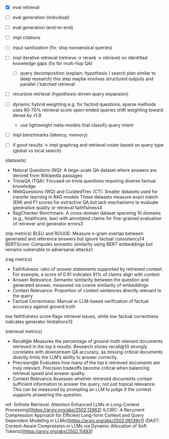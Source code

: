 
- [x] eval retrieval
- [ ] eval generation (individual)
- [ ] eval generation (end-to-end)

- [ ] impl citations
- [ ] input sanitization (fix: stop nonsensical queries)

- [ ] impl iterative retrieval (retrieve -> rerank -> retrieve) on identified knowledge gaps
    (fix for multi-hop QA)
    - [ ] query decomposition (explain: hypothesis / search plan similar to deep research)
    this step maybe involves structured outputs and parallel / batched retrieval
- [ ] recursive retrieval (hypothesis-driven query expansion)
- [ ] dynamic hybrid weighting
    e.g. for factoid questions, sparse methods uses 60-70% retrieval score
    open-ended queries shift weighting toward dense by x1.8
    - use lightweight meta-models that classify query intent
- [ ] impl benchmarks (latency, memory)
- [ ] if good results -> impl graphrag and retrieval router based on query type (global vs local search)

(datasets)
- Natural Questions (NQ): A large-scale QA dataset where answers are derived from Wikipedia passages
- TriviaQA (TQA): Focused on trivia questions requiring diverse factual knowledge
- WebQuestions (WQ) and CuratedTrec (CT): Smaller datasets used for transfer learning in RAG models
These datasets measure exact match (EM) and F1 scores for extractive QA but lack mechanisms to evaluate generative quality or retrieval faithfulness4
- RagChecker Benchmark: A cross-domain dataset spanning 10 domains (e.g., healthcare, law) with annotated claims for fine-grained evaluation of retriever and generator errors3

(nlp metrics)
BLEU and ROUGE: Measure n-gram overlap between generated and reference answers but ignore factual consistency14
BERTScore: Computes semantic similarity using BERT embeddings but remains vulnerable to adversarial attacks1.

(rag metrics)
- Faithfulness: ratio of answer statements supported by retrieved context.
    For example, a score of 0.91 indicates 91% of claims align with context
- Answer Relevance: Semantic similarity between the question and generated answer,
    measured via cosine similarity of embeddings
- Context Relevance: Proportion of context sentences directly relevant to the query
- Factual Correctness: Manual or LLM-based verification of factual accuracy against ground truth

low faithfulness score flags retrieval issues, while low factual correctness indicates generator limitations13

(retrieval metrics)
- Recall@k
  Measures the percentage of ground-truth relevant documents retrieved in the top k results.
  Research shows recall@10 strongly correlates with downstream QA accuracy, as missing critical documents directly limits the LLM’s ability to answer correctly.
- Precision@k
  Evaluates how many of the top k retrieved documents are truly relevant.
  Precision tradeoffs become critical when balancing retrieval speed and answer quality.
- Context Relevance
  Assesses whether retrieved documents contain sufficient information to answer the query, not just topical relevance.
  This can be measured by prompting an LLM to judge if the context supports answering the question.



ref:
(Infinite Retrieval: Attention Enhanced LLMs in Long-Context Processing)[https://arxiv.org/abs/2502.12962]
(LCIRC: A Recurrent Compression Approach for Efficient Long-form Context and Query Dependent Modeling in LLMs)[https://arxiv.org/abs/2502.06139v1]
(DAST: Context-Aware Compression in LLMs via Dynamic Allocation of Soft Tokens)[https://arxiv.org/abs/2502.11493]
